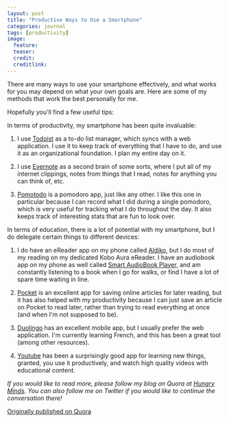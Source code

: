 ```yaml
---
layout: post
title: "Productive Ways to Use a Smartphone"
categories: journal
tags: [productivity]
image:
  feature:
  teaser:
  credit:
  creditlink:
---
```


There are many ways to use your smartphone effectively, and what works for you may depend on what your own goals are. Here are some of my methods that work the best personally for me.

Hopefully you'll find a few useful tips:

In terms of productivity, my smartphone has been quite invaluable:

1. I use <a href="https://todoist.com/">Todoist</a> as a to-do list manager, which syncs with a web application. I use it to keep track of everything that I have to do, and use it as an organizational foundation. I plan my entire day on it.

2. I use <a href="https://evernote.com/?var=1">Evernote</a> as a second brain of some sorts, where I put all of my internet clippings, notes from things that I read, notes for anything you can think of, etc.

3. <a href="https://pomotodo.com/">Pomotodo</a> is a pomodoro app, just like any other. I like this one in particular because I can record what I did during a single pomodoro, which is very useful for tracking what I do throughout the day. It also keeps track of interesting stats that are fun to look over.

In terms of education, there is a lot of potential with my smartphone, but I do delegate certain things to different devices:

1. I do have an eReader app on my phone called <a href="https://play.google.com/store/apps/details?id=com.aldiko.android&hl=en">Aldiko</a>, but I do most of my reading on my dedicated Kobo Aura eReader.
I have an audiobook app on my phone as well called <a href="https://play.google.com/store/apps/details?id=ak.alizandro.smartaudiobookplayer&hl=en">Smart AudioBook Player</a>, and am constantly listening to a book when I go for walks, or find I have a lot of spare time waiting in line.

2. <a href="https://getpocket.com">Pocket</a> is an excellent app for saving online articles for later reading, but it has also helped with my productivity because I can just save an article on Pocket to read later, rather than trying to read everything at once (and when I'm not supposed to be).

3. <a href="https://www.duolingo.com/">Duolingo</a> has an excellent mobile app, but I usually prefer the web application. I'm currently learning French, and this has been a great tool (among other resources).

4. <a href="https://www.duolingo.com/">Youtube</a> has been a surprisingly good app for learning new things, granted, you use it productively, and watch high quality videos with educational content.

*If you would like to read more, please follow my blog on Quora at <a href="https://hungryminds.quora.com/">Hungry Minds</a>. You can also follow me on Twitter if you would like to continue the conversation there!*

<a href="https://hungryminds.quora.com/Productive-Ways-to-Use-a-Smartphone">Originally published on Quora</a>
